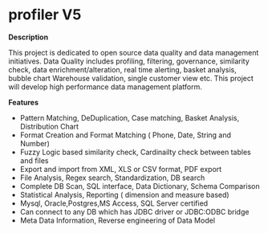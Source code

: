 profiler V5
===========

**Description**

This project is dedicated to open source data quality and data management initiatives. Data Quality includes profiling, filtering, governance, similarity check, data enrichment/alteration, real time alerting, basket analysis, bubble chart Warehouse validation, single customer view etc.
This project will develop high performance data management platform.

**Features**

- Pattern Matching, DeDuplication, Case matching, Basket Analysis, Distribution Chart
- Format Creation and Format Matching ( Phone, Date, String and Number)
- Fuzzy Logic based similarity check, Cardinailty check between tables and files
- Export and import from XML, XLS or CSV format, PDF export
- File Analysis, Regex search, Standardization, DB search
- Complete DB Scan, SQL interface, Data Dictionary, Schema Comparison
- Statistical Analysis, Reporting ( dimension and measure based)
- Mysql, Oracle,Postgres,MS Access, SQL Server certified
- Can connect to any DB which has JDBC driver or JDBC:ODBC bridge
- Meta Data Information, Reverse engineering of Data Model
